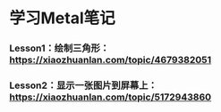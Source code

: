 # 学习Metal笔记

### Lesson1：绘制三角形：https://xiaozhuanlan.com/topic/4679382051
### Lesson2：显示一张图片到屏幕上：https://xiaozhuanlan.com/topic/5172943860
